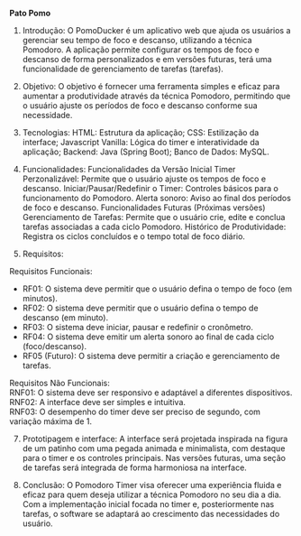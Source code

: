**Pato Pomo**

1. Introdução: 
O PomoDucker é um aplicativo web que ajuda os usuários a gerenciar seu tempo de foco e descanso, utilizando a técnica Pomodoro. A aplicação permite configurar os tempos de foco e descanso de forma personalizados e em versões futuras, terá uma funcionalidade de gerenciamento de tarefas (tarefas).

2. Objetivo: 
O objetivo é fornecer uma ferramenta simples e eficaz para aumentar a produtividade através da técnica Pomodoro, permitindo que o usuário ajuste os períodos de foco e descanso conforme sua necessidade.

3. Tecnologias: 
HTML: Estrutura da aplicação;
CSS: Estilização da interface;
Javascript Vanilla: Lógica do timer e interatividade da aplicação;
Backend: Java (Spring Boot);
Banco de Dados: MySQL.

4. Funcionalidades: 
Funcionalidades da Versão Inicial
Timer Perzonalizável: Permite que o usuário ajuste os tempos de foco e descanso.
Iniciar/Pausar/Redefinir o Timer: Controles básicos para o funcionamento do Pomodoro.
Alerta sonoro: Aviso ao final dos períodos de foco e descanso.
Funcionalidades Futuras (Próximas versões)
Gerenciamento de Tarefas: Permite que o usuário crie, edite e conclua tarefas associadas a cada ciclo Pomodoro.
Histórico de Produtividade: Registra os ciclos concluídos e o tempo total de foco diário.

5. Requisitos: 
   
Requisitos Funcionais: <br>
<ul>
   <li>RF01: O sistema deve permitir que o usuário defina o tempo de foco (em minutos).<br></li>
   <li>RF02: O sistema deve permitir que o usuário defina o tempo de descanso (em minuto).<br></li>
   <li>RF03: O sistema deve iniciar, pausar e redefinir o cronômetro.<br></li>
   <li>RF04: O sistema deve emitir um alerta sonoro ao final de cada ciclo (foco/descanso).<br></li>
   <li>RF05 (Futuro): O sistema deve permitir a criação e gerenciamento de tarefas.<br></li>
</ul>

Requisitos Não Funcionais: <br>
RNF01: O sistema deve ser responsivo e adaptável a diferentes dispositivos.<br>
RNF02: A interface deve ser simples e intuitiva.<br>
RNF03: O desempenho do timer deve ser preciso de segundo, com variação máxima de 1.<br>

7. Prototipagem e interface: 
A interface será projetada inspirada na figura de um patinho com uma pegada animada e minimalista, com destaque para o timer e os controles principais. Nas versões futuras, uma seção de tarefas será integrada de forma harmoniosa na interface.

9. Conclusão: 
O Pomodoro Timer visa oferecer uma experiência fluida e eficaz para quem deseja utilizar a técnica Pomodoro no seu dia a dia. Com a implementação inicial focada no timer e, posteriormente nas tarefas, o software se adaptará ao crescimento das necessidades do usuário.
